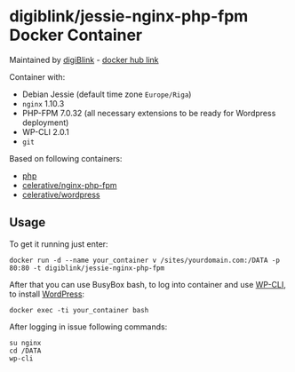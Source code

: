 # digiblink/jessie-nginx-php-fpm Docker Container

Maintained by [digiBlink](http://digiblink.eu) - [docker hub link](https://hub.docker.com/r/digiblink/jessie-nginx-php-fpm/)

Container with:

* Debian Jessie (default time zone `Europe/Riga`)
* `nginx` 1.10.3
* PHP-FPM 7.0.32 (all necessary extensions to be ready for Wordpress deployment)
* WP-CLI 2.0.1
* `git`

Based on following containers:

* [php](https://hub.docker.com/_/php/)
* [celerative/nginx-php-fpm](https://hub.docker.com/r/celerative/nginx-php-fpm/)
* [celerative/wordpress](https://hub.docker.com/r/celerative/wordpress/)

## Usage

To get it running just enter:

`docker run -d --name your_container v /sites/yourdomain.com:/DATA -p 80:80 -t digiblink/jessie-nginx-php-fpm`

After that you can use BusyBox bash, to log into container and use [WP-CLI](http://wp-cli.org), to install [WordPress](https://wordpress.org):

`docker exec -ti your_container bash`

After logging in issue following commands:

```
su nginx
cd /DATA
wp-cli
```
